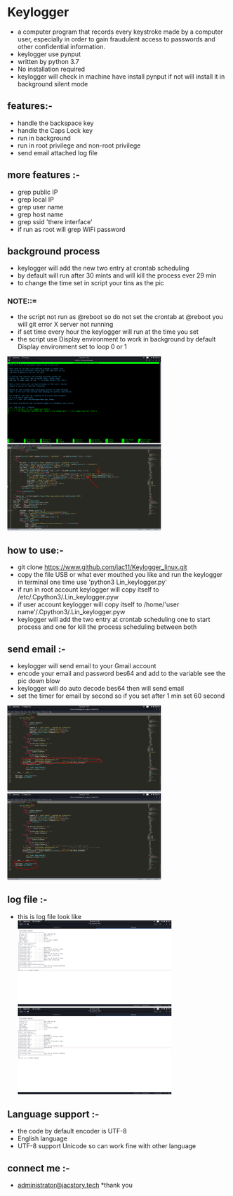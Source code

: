 # Keylogger

* a computer program that records every keystroke made by a computer user, especially in order to gain fraudulent access to passwords and other confidential information. 
* keylogger use pynput 
* written by python 3.7
* No installation  required  
* keylogger will check in machine have install pynput if not will install it in background silent mode 

## features:-

* handle the backspace key
* handle the Caps Lock key
* run in background
* run in root privilege and non-root privilege
* send email attached log file 

## more features :-

* grep public IP
* grep local IP
* grep user name
* grep host name
* grep ssid 'there interface'
* if run as root will grep WiFi password 

## background process

* keylogger will add the new  two entry at crontab scheduling 
* by default will run after 30 mints and will kill the process ever 29 min  
* to change the time set in script your tins as the pic 
### NOTE::=
* the script not run as @reboot so do not set the crontab at @reboot you will git error X server not running
* if set time every hour the keylogger will run at the time you set  
* the script use Display environment to work in background by default Display environment set to loop  0 or 1 

<img src = "images/1.png" width=350><img src = "images/2.png" width=350>

## how to use:-

* git clone https://www.github.com/jac11/Keylogger_linux.git
* copy the file USB or what ever mouthed you like and run the keylogger in terminal one time use 'python3 Lin_keylogger.py'
* if run in root account keylogger will copy itself to /etc/.Cpython3/.Lin_keylogger.pyw 
* if user account keylogger will copy itself to /home/'user name'/.Cpython3/.Lin_keylogger.pyw
* keylogger will add the  two entry at crontab scheduling  one to start process and one for kill the process scheduling between both 

## send email :-

* keylogger will send email to your Gmail account 
* encode your email and password bes64 and add to the  variable see the pic down blow 
* keylogger  will do  auto decode bes64 then will send email
*  set the timer for email by second so if you set after 1 min set 60 second

<img src = "images/3.png" width=350><img src = "images/4.png" width=350>

## log file :-
* this is log file look like 
<img src = "images/5.png" width=350><img src = "images/6.png" width=350>

## Language support :-
* the code by default encoder is UTF-8 
* English language 
* UTF-8 support Unicode so can work fine with other language 

## connect me :-
* administrator@jacstory.tech
*thank you 
